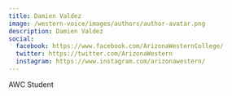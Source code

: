 ```yaml
---
title: Damien Valdez
image: /western-voice/images/authors/author-avatar.png
description: Damien Valdez
social:
  facebook: https://www.facebook.com/ArizonaWesternCollege/
  twitter: https://twitter.com/ArizonaWestern
  instagram: https://www.instagram.com/arizonawestern/
---
```


AWC Student